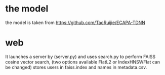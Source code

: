 # the model
the model is taken from https://github.com/TaoRuijie/ECAPA-TDNN
# web
It launches a server by (server.py)
and uses search.py to perform FAISS cosine vector search, (two options available FlatL2 or IndexHNSWFlat can be changed)
stores users in faiss.index and names in metadata.csv.

